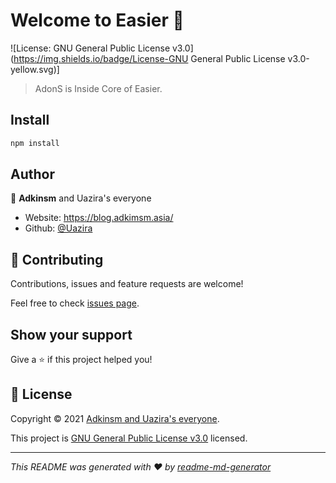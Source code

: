 # Welcome to Easier 👋

![License: GNU General Public License v3.0](https://img.shields.io/badge/License-GNU General Public License v3.0-yellow.svg)]

> AdonS is Inside Core of Easier.

## Install

```sh
npm install
```

## Author

👤 **Adkinsm** and Uazira's everyone

* Website: https://blog.adkimsm.asia/
* Github: [@Uazira](https://github.com/Uazira)

## 🤝 Contributing

Contributions, issues and feature requests are welcome!

Feel free to check [issues page](https://github.com/Uazira/AdonS/issues). 

## Show your support

Give a ⭐️ if this project helped you!


## 📝 License

Copyright © 2021 [Adkinsm and Uazira's everyone](https://github.com/Uazira).

This project is [GNU General Public License v3.0](https://github.com/Uazira/AdonS/blob/main/LICENSE) licensed.

***
_This README was generated with ❤️ by [readme-md-generator](https://github.com/kefranabg/readme-md-generator)_
